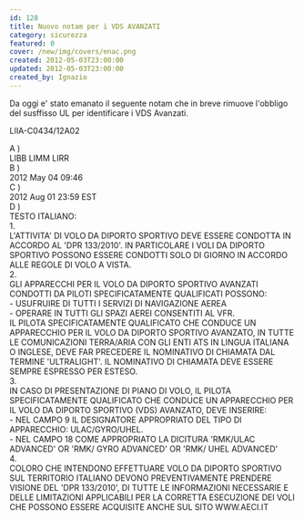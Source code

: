 ```yaml
---
id: 128
title: Nuovo notam per i VDS AVANZATI
category: sicurezza
featured: 0
cover: /new/img/covers/enac.png
created: 2012-05-03T23:00:00
updated: 2012-05-03T23:00:00
created_by: Ignazio
---
```


Da oggi e' stato emanato il seguente notam che in breve rimuove l'obbligo del susffisso UL per identificare i VDS Avanzati.

LIIA-C0434/12A02

<div class="grid grid-cols-[auto,1fr] gap-y-2 text-sm">
    <div class="mr-3">A )</div>
    <div>LIBB LIMM LIRR</div>
    <div class="mr-3">B )</div>
    <div>2012 May 04 09:46</div>
    <div class="mr-3">C )</div>
    <div>2012 Aug 01 23:59 EST</div>
    <div class="mr-3">D )</div>
    <div>TESTO ITALIANO:</div>
    <div class="pl-3">1.</div>
    <div class="pl-2">L'ATTIVITA' DI VOLO DA DIPORTO SPORTIVO DEVE ESSERE CONDOTTA IN ACCORDO AL 'DPR 133/2010'. IN PARTICOLARE I VOLI DA DIPORTO SPORTIVO POSSONO ESSERE CONDOTTI SOLO DI GIORNO IN ACCORDO ALLE REGOLE DI VOLO A VISTA.</div>
    <div class="pl-3">2.</div>
    <div class="pl-2">GLI APPARECCHI PER IL VOLO DA DIPORTO SPORTIVO AVANZATI CONDOTTI DA PILOTI SPECIFICATAMENTE QUALIFICATI POSSONO:<br>
    - USUFRUIRE DI TUTTI I SERVIZI DI NAVIGAZIONE AEREA<br>
    - OPERARE IN TUTTI GLI SPAZI AEREI CONSENTITI AL VFR.<br>
    IL PILOTA SPECIFICATAMENTE QUALIFICATO CHE CONDUCE UN APPARECCHIO PER IL VOLO DA DIPORTO SPORTIVO AVANZATO, IN TUTTE LE COMUNICAZIONI TERRA/ARIA CON GLI ENTI ATS IN LINGUA ITALIANA O INGLESE, DEVE FAR PRECEDERE IL NOMINATIVO DI CHIAMATA DAL TERMINE 'ULTRALIGHT'. IL NOMINATIVO DI CHIAMATA DEVE ESSERE SEMPRE ESPRESSO PER ESTESO.
    </div>
    <div class="pl-3">3.</div>
    <div class="pl-2">IN CASO DI PRESENTAZIONE DI PIANO DI VOLO, IL PILOTA SPECIFICATAMENTE QUALIFICATO CHE CONDUCE UN APPARECCHIO PER IL VOLO DA DIPORTO SPORTIVO (VDS) AVANZATO, DEVE INSERIRE:<br>
        - NEL CAMPO 9 IL DESIGNATORE APPROPRIATO DEL TIPO DI APPARECCHIO: ULAC/GYRO/UHEL.<br>
        - NEL CAMPO 18 COME APPROPRIATO LA DICITURA 'RMK/ULAC ADVANCED' OR 'RMK/ GYRO ADVANCED' OR 'RMK/ UHEL ADVANCED'<br>
    </div>
    <div class="pl-3">4.</div>
    <div class="pl-2">COLORO CHE INTENDONO EFFETTUARE VOLO DA DIPORTO SPORTIVO SUL TERRITORIO ITALIANO DEVONO PREVENTIVAMENTE PRENDERE VISIONE DEL 'DPR 133/2010', DI TUTTE LE INFORMAZIONI NECESSARIE E DELLE LIMITAZIONI APPLICABILI PER LA CORRETTA ESECUZIONE DEI VOLI CHE POSSONO ESSERE ACQUISITE ANCHE SUL SITO WWW.AECI.IT</div>
</div>
